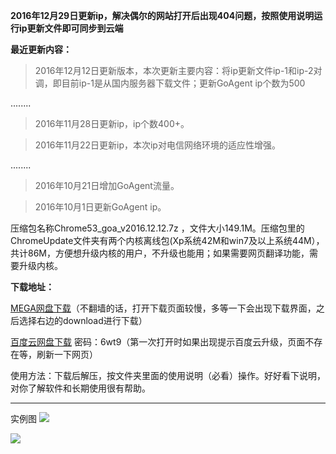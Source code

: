 **2016年12月29日更新ip，解决偶尔的网站打开后出现404问题，按照使用说明运行ip更新文件即可同步到云端**

**最近更新内容：**

> 2016年12月12日更新版本，本次更新主要内容：将ip更新文件ip-1和ip-2对调，即目前ip-1是从国内服务器下载文件；更新GoAgent ip个数为500

........

> 2016年11月28日更新ip，ip个数400+。

> 2016年11月22日更新ip，本次ip对电信网络环境的适应性增强。

........

> 2016年10月21日增加GoAgent流量。

> 2016年10月1日更新GoAgent ip。


压缩包名称Chrome53_goa_v2016.12.12.7z ，文件大小149.1M。压缩包里的ChromeUpdate文件夹有两个内核离线包(Xp系统42M和win7及以上系统44M），共计86M，方便想升级内核的用户，不升级也能用；如果需要网页翻译功能，需要升级内核。


**下载地址：**

[MEGA网盘下载](https://mega.nz/#!g1AkQKCI!vfdDB4XJ-Jspnvuf6GF2qwhbXfdANW5wJAbkXQIz-kg)（不翻墙的话，打开下载页面较慢，多等一下会出现下载界面，之后选择右边的download进行下载）

[百度云网盘下载](http://pan.baidu.com/s/1miRTom8) 密码：6wt9（第一次打开时如果出现提示百度云升级，页面不存在等，刷新一下网页）


使用方法：下载后解压，按文件夹里面的使用说明（必看）操作。好好看下说明，对你了解软件和长期使用很有帮助。

***
实例图
![](https://raw.githubusercontent.com/Alvin9999/pac2/master/goagent综合版使用1.png)

![](https://raw.githubusercontent.com/Alvin9999/pac2/master/GOA1.png)